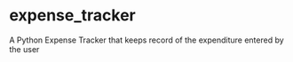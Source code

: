 # expense_tracker
A Python Expense Tracker that keeps record of the expenditure entered by the user
